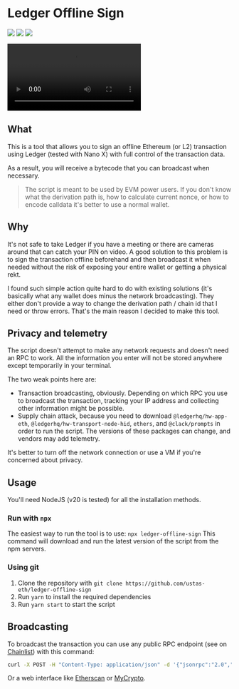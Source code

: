 # Ledger Offline Sign

<a href="https://github.com/ustas-eth/ledger-offline-sign"><img src ="https://img.shields.io/github/commit-activity/t/ustas-eth/ledger-offline-sign" /></a> <a href="https://github.com/ustas-eth/ledger-offline-sign"><img src ="https://img.shields.io/github/stars/ustas-eth/ledger-offline-sign" /></a> <a href="https://github.com/ustas-eth/ledger-offline-sign"><img src ="https://img.shields.io/github/license/ustas-eth/ledger-offline-sign" /></a>

<video src="https://github.com/user-attachments/assets/643d534d-1f4b-4004-a419-f48c47eef046" controls></video>

## What

This is a tool that allows you to sign an offline Ethereum (or L2) transaction using Ledger (tested with Nano X) with full control of the transaction data.

As a result, you will receive a bytecode that you can broadcast when necessary.

> The script is meant to be used by EVM power users. If you don't know what the derivation path is, how to calculate current nonce, or how to encode calldata it's better to use a normal wallet.

## Why

It's not safe to take Ledger if you have a meeting or there are cameras around that can catch your PIN on video. A good solution to this problem is to sign the transaction offline beforehand and then broadcast it when needed without the risk of exposing your entire wallet or getting a physical rekt.

I found such simple action quite hard to do with existing solutions (it's basically what any wallet does minus the network broadcasting). They either don't provide a way to change the derivation path / chain id that I need or throw errors. That's the main reason I decided to make this tool.

## Privacy and telemetry

The script doesn't attempt to make any network requests and doesn't need an RPC to work. All the information you enter will not be stored anywhere except temporarily in your terminal.

The two weak points here are:

- Transaction broadcasting, obviously. Depending on which RPC you use to broadcast the transaction, tracking your IP address and collecting other information might be possible.
- Supply chain attack, because you need to download `@ledgerhq/hw-app-eth`, `@ledgerhq/hw-transport-node-hid`, `ethers`, and `@clack/prompts` in order to run the script. The versions of these packages can change, and vendors may add telemetry.

It's better to turn off the network connection or use a VM if you're concerned about privacy.

## Usage

You'll need NodeJS (v20 is tested) for all the installation methods.

### Run with `npx`

The easiest way to run the tool is to use: `npx ledger-offline-sign`
This command will download and run the latest version of the script from the npm servers.

### Using git

1. Clone the repository with `git clone https://github.com/ustas-eth/ledger-offline-sign`
2. Run `yarn` to install the required dependencies
3. Run `yarn start` to start the script

## Broadcasting

To broadcast the transaction you can use any public RPC endpoint (see on [Chainlist](https://chainlist.org/)) with this command:

```bash
curl -X POST -H "Content-Type: application/json" -d '{"jsonrpc":"2.0","method":"eth_sendRawTransaction","params":["0xTRANSACTION_BYTECODE"],"id":1}' https://LINK_TO_RPC_ENDPOINT
```

Or a web interface like [Etherscan](https://etherscan.io/pushTx) or [MyCrypto](https://app.mycrypto.com/broadcast-transaction).

